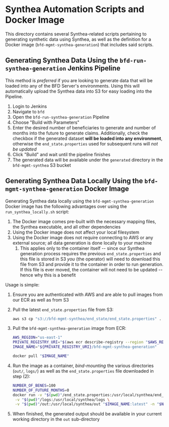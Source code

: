 # Synthea Automation Scripts and Docker Image

This directory contains several Synthea-related scripts pertaining to generating synthetic data
using Synthea, as well as the definition for a Docker image (`bfd-mgmt-synthea-generation`) that
includes said scripts.

## Generating Synthea Data Using the `bfd-run-synthea-generation` Jenkins Pipeline

This method is _preferred_ if you are looking to generate data that will be loaded into any of the
BFD Server's environments. Using this will automatically upload the Synthea data into S3 for easy
loading into the Pipeline.

1. Login to Jenkins
2. Navigate to `bfd`
3. Open the `bfd-run-synthea-generation` Pipeline
4. Choose "Build with Parameters"
5. Enter the desired number of beneficiaries to generate and number of months into the future to
   generate claims. Additionally, check the checkbox if the generated dataset **will be loaded into
   any environment**, otherwise the `end_state.properties` used for subsequent runs will _not be
   updated_
6. Click "Build" and wait until the pipeline finishes
7. The generated data will be available under the `generated` directory in the `bfd-mgmt-synthea` S3 bucket

## Generating Synthea Data Locally Using the `bfd-mgmt-synthea-generation` Docker Image

Generating Synthea data locally using the `bfd-mgmt-synthea-generation` Docker image has the
following advantages over using the `run_synthea_locally.sh` script:

1. The Docker image comes pre-built with the necessary mapping files, the Synthea executable, and
   all other dependencies
2. Using the Docker image does not affect your local filesystem
3. Using the Docker image does not require connecting to AWS or any external source; all data
   generation is done locally to your machine
   1. This applies only to the container itself -- since our Synthea generation process requires the
      previous `end_state.properties` and this file is stored in S3 _you_ (the operator) will need
      to download this file from S3 and provide it to the container in order to run generation. If
      this file is ever moved, the container will not need to be updated -- hence why this is a
      benefit

Usage is simple:

1. Ensure you are authenticated with AWS and are able to pull images from our ECR as well as from S3
2. Pull the latest `end_state.properties` file from S3:

   ```bash
   aws s3 cp "s3://bfd-mgmt-synthea/end_state/end_state.properties" .
   ```

3. Pull the `bfd-mgmt-synthea-generation` image from ECR:

   ```bash
   AWS_REGION="us-east-1"
   PRIVATE_REGISTRY_URI="$(aws ecr describe-registry --region "$AWS_REGION" | jq -r '.registryId').dkr.ecr.${AWS_REGION}.amazonaws.com"
   IMAGE_NAME="${PRIVATE_REGISTRY_URI}/bfd-mgmt-synthea-generation"

   docker pull "$IMAGE_NAME"
   ```

4. Run the image as a container, _bind-mounting_ the various directories (`out/`, `logs/`) as
   well as the `end_state.properties` file downloaded in step (2):

   ```bash
   NUMBER_OF_BENES=100
   NUMBER_OF_FUTURE_MONTHS=0
   docker run -v "$(pwd)"/end_state.properties:/usr/local/synthea/end_state.properties:ro \
    -v "$(pwd)"/logs:/usr/local/synthea/logs \
    -v "$(pwd)"/out:/usr/local/synthea/out "$IMAGE_NAME:latest" -n "$NUMBER_OF_BENES" -f "$NUMBER_OF_FUTURE_MONTHS"
   ```

5. When finished, the generated output should be available in your current working directory in the
   `out` sub-directory
